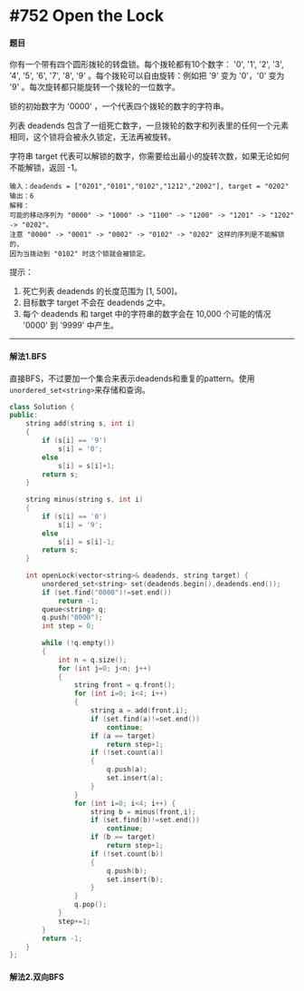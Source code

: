 # #752 Open the Lock


#### 题目

你有一个带有四个圆形拨轮的转盘锁。每个拨轮都有10个数字： '0', '1', '2', '3', '4', '5', '6', '7', '8', '9' 。每个拨轮可以自由旋转：例如把 '9' 变为  '0'，'0' 变为 '9' 。每次旋转都只能旋转一个拨轮的一位数字。

锁的初始数字为 '0000' ，一个代表四个拨轮的数字的字符串。

列表 deadends 包含了一组死亡数字，一旦拨轮的数字和列表里的任何一个元素相同，这个锁将会被永久锁定，无法再被旋转。

字符串 target 代表可以解锁的数字，你需要给出最小的旋转次数，如果无论如何不能解锁，返回 -1。

```
输入：deadends = ["0201","0101","0102","1212","2002"], target = "0202"
输出：6
解释：
可能的移动序列为 "0000" -> "1000" -> "1100" -> "1200" -> "1201" -> "1202" -> "0202"。
注意 "0000" -> "0001" -> "0002" -> "0102" -> "0202" 这样的序列是不能解锁的，
因为当拨动到 "0102" 时这个锁就会被锁定。
```

提示：

1. 死亡列表 deadends 的长度范围为 [1, 500]。
2. 目标数字 target 不会在 deadends 之中。
3. 每个 deadends 和 target 中的字符串的数字会在 10,000 个可能的情况 '0000' 到 '9999' 中产生。

---

#### 解法1.BFS

直接BFS，不过要加一个集合来表示deadends和重复的pattern。使用`unordered_set<string>`来存储和查询。

```c++
class Solution {
public:
    string add(string s, int i)
    {
        if (s[i] == '9')
            s[i] = '0';
        else
            s[i] = s[i]+1;
        return s;
    }
    
    string minus(string s, int i)
    {
        if (s[i] == '0')
            s[i] = '9';
        else
            s[i] = s[i]-1;
        return s;
    }
    
    int openLock(vector<string>& deadends, string target) {
        unordered_set<string> set(deadends.begin(),deadends.end());
        if (set.find("0000")!=set.end())
            return -1;
        queue<string> q;
        q.push("0000");
        int step = 0;
        
        while (!q.empty())
        {
            int n = q.size();
            for (int j=0; j<n; j++)
            {
                string front = q.front();
                for (int i=0; i<4; i++)
                {
                    string a = add(front,i);
                    if (set.find(a)!=set.end())
                        continue;
                    if (a == target)
                        return step+1;
                    if (!set.count(a))
                    {
                        q.push(a);
                        set.insert(a);
                    }
                }
                for (int i=0; i<4; i++) {
                    string b = minus(front,i);
                    if (set.find(b)!=set.end())
                        continue;
                    if (b == target)
                        return step+1;
                    if (!set.count(b))
                    {
                        q.push(b);
                        set.insert(b);
                    }
                }
                q.pop();
            }
            step+=1;
        }
        return -1;
    }
};
```
#### 解法2.双向BFS


